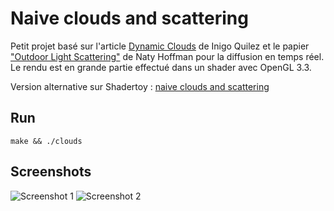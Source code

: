 # Naive clouds and scattering
Petit projet basé sur l'article [Dynamic Clouds](https://iquilezles.org/articles/dynclouds/) de Inigo Quilez et le papier ["Outdoor Light Scattering"](https://renderwonk.com/publications/gdc-2002/hoffman.pdf) de Naty Hoffman pour la diffusion en temps réel. Le rendu est en grande partie effectué dans un shader avec OpenGL 3.3.

Version alternative sur Shadertoy : [naive clouds and scattering](https://www.shadertoy.com/view/McBXDG)

## Run
`make && ./clouds`

## Screenshots
![Screenshot 1](https://i.ibb.co/8MjhtxY/Screenshot-from-2024-02-02-01-26-48.png)
![Screenshot 2](https://i.ibb.co/vQp39SP/Screenshot-from-2024-02-02-14-46-52.png)


